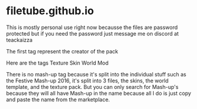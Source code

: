 # filetube.github.io

This is mostly personal use right now becausse the files are password protected but if you need the password just message me on discord at teackaizza

The first tag represent the creator of the pack

Here are the tags
Texture
Skin
World
Mod

There is no mash-up tag because it's split into the individual stuff such as the Festive Mash-up 2016, it's split into 3 files, the skins, the world template, and the texture pack. But you can only search for Mash-up's because they will all have Mash-up in the name because all I do is just copy and paste the name from the marketplace.